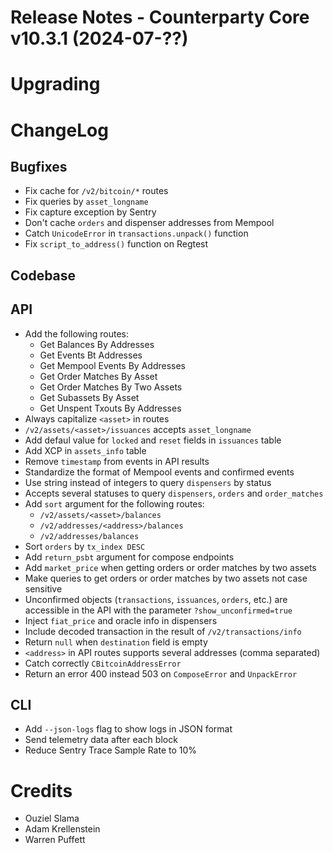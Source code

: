 # Release Notes - Counterparty Core v10.3.1 (2024-07-??)


# Upgrading


# ChangeLog

## Bugfixes

* Fix cache for `/v2/bitcoin/*` routes
* Fix queries by `asset_longname`
* Fix capture exception by Sentry
* Don't cache `orders` and dispenser addresses from Mempool
* Catch `UnicodeError` in `transactions.unpack()` function
* Fix `script_to_address()` function on Regtest

## Codebase

## API

* Add the following routes:
    - Get Balances By Addresses
    - Get Events Bt Addresses
    - Get Mempool Events By Addresses
    - Get Order Matches By Asset
    - Get Order Matches By Two Assets
    - Get Subassets By Asset
    - Get Unspent Txouts By Addresses
* Always capitalize `<asset>` in routes
* `/v2/assets/<asset>/issuances` accepts `asset_longname`
* Add defaul value for `locked` and `reset` fields in `issuances` table
* Add XCP in `assets_info` table
* Remove `timestamp` from events in API results
* Standardize the format of Mempool events and confirmed events
* Use string instead of integers to query `dispensers` by status
* Accepts several statuses to query `dispensers`, `orders` and `order_matches`
* Add `sort` argument for the following routes:
    - `/v2/assets/<asset>/balances`
    - `/v2/addresses/<address>/balances`
    - `/v2/addresses/balances`
* Sort `orders` by `tx_index DESC`
* Add `return_psbt` argument for compose endpoints
* Add `market_price` when getting orders or order matches by two assets
* Make queries to get orders or order matches by two assets not case sensitive
* Unconfirmed objects (`transactions`, `issuances`, `orders`, etc.) are accessible in the API with the parameter `?show_unconfirmed=true`
* Inject `fiat_price` and oracle info in dispensers
* Include decoded transaction in the result of `/v2/transactions/info`
* Return `null` when `destination` field is empty
* `<address>` in API routes supports several addresses (comma separated)
* Catch correctly `CBitcoinAddressError`
* Return an error 400 instead 503 on `ComposeError` and `UnpackError`

## CLI

* Add `--json-logs` flag to show logs in JSON format
* Send telemetry data after each block
* Reduce Sentry Trace Sample Rate to 10%

# Credits

* Ouziel Slama
* Adam Krellenstein
* Warren Puffett

